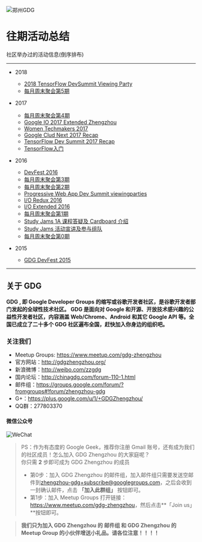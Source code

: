 ![郑州GDG](https://s1.ax1x.com/2018/04/09/CiDhvD.png)

# 往期活动总结
社区举办过的活动信息(倒序排布)

----

- 2018
  - [2018 TensorFlow DevSummit Viewing Party](https://github.com/GDGZhengzhou/Events/blob/master/Markdown/2018%20TensorFlow%20DevSummit%20Viewing%20Party%20%E6%B4%BB%E5%8A%A8%E6%80%BB%E7%BB%93.md)
  - [每月周末聚会第5期](https://github.com/GDGZhengzhou/Events/blob/master/Markdown/%E6%AF%8F%E6%9C%88%E5%91%A8%E6%9C%AB%E8%81%9A%E4%BC%9A%20%E7%AC%AC%205%20%E6%9C%9F.md)

- 2017
  - [每月周末聚会第4期](https://github.com/GDGZhengzhou/Events/blob/master/Markdown/%E6%AF%8F%E6%9C%88%E5%91%A8%E6%9C%AB%E8%81%9A%E4%BC%9A%20%E7%AC%AC%204%20%E6%9C%9F.md)
  - [Google IO 2017 Extended Zhengzhou](https://github.com/GDGZhengzhou/Events/blob/master/Markdown/Google%20IO%20Extended%202017.md)
  - [Women Techmakers 2017](https://github.com/GDGZhengzhou/Events/blob/master/Markdown/Women%20Techmakers%202017.md)
  - [Google Clud Next 2017 Recap](https://github.com/GDGZhengzhou/Events/blob/master/Markdown/Google%20Cloud%20Next%202017%20Recap.md)
  - [TensorFlow Dev Summit 2017 Recap](https://github.com/GDGZhengzhou/Events/blob/master/Markdown/TensorFlow%20Dev%20Summit%202017%20Recap.md)
  - [TensorFlow入门](https://github.com/GDGZhengzhou/Events/blob/master/Markdown/TensorFlow%20%E5%85%A5%E9%97%A8%E6%B4%BB%E5%8A%A8.md)

- 2016
  - [DevFest 2016](https://github.com/GDGZhengzhou/Events/blob/master/Markdown/DevFest%202016%E6%B4%BB%E5%8A%A8%E6%80%BB%E7%BB%93.md)
  - [每月周末聚会第3期](https://github.com/GDGZhengzhou/Events/blob/master/Markdown/%E6%AF%8F%E6%9C%88%E5%B0%8F%E8%81%9A%20%E7%AC%AC3%E6%9C%9F%20%E6%B4%BB%E5%8A%A8%E6%80%BB%E7%BB%93.md)
  - [每月周末聚会第2期](https://github.com/GDGZhengzhou/Events/blob/master/Markdown/%E6%AF%8F%E6%9C%88%E5%91%A8%E6%9C%AB%E8%81%9A%E4%BC%9A%20%E7%AC%AC2%E6%9C%9F%E6%B4%BB%E5%8A%A8%E6%80%BB%E7%BB%93.md)
  - [Progressive Web App Dev Summit viewingparties](https://github.com/GDGZhengzhou/Events/blob/master/Markdown/Progressive%20Web%20App%20Dev%20Summit%20viewingparties%20%E6%B4%BB%E5%8A%A8%E6%80%BB%E7%BB%93.md)
  - [I/O Redux 2016](https://github.com/GDGZhengzhou/Events/blob/master/Markdown/IO%20Redux%202016%20%E6%B4%BB%E5%8A%A8%E6%80%BB%E7%BB%93.md)
  - [I/O Extended 2016](https://github.com/GDGZhengzhou/Events/blob/master/Markdown/IO%20Extended%202016%20%E6%B4%BB%E5%8A%A8%E6%80%BB%E7%BB%93.md)
  - [每月周末聚会第1期](https://github.com/GDGZhengzhou/Events/blob/master/Markdown/%E6%AF%8F%E6%9C%88%E5%91%A8%E6%9C%AB%E8%81%9A%E4%BC%9A%20%E7%AC%AC1%E6%9C%9F%E6%B4%BB%E5%8A%A8%E6%80%BB%E7%BB%93.md)
  - [Study Jams 1A 课程答疑及 Cardboard 介绍](https://github.com/GDGZhengzhou/Events/blob/master/Markdown/Study%20Jams%201A%20%E8%AF%BE%E7%A8%8B%E7%AD%94%E7%96%91%E5%8F%8A%20Cardboard%20%E4%BB%8B%E7%BB%8D%E6%B4%BB%E5%8A%A8%E6%80%BB%E7%BB%93.md)
  - [Study Jams 活动宣讲及参与组队](https://github.com/GDGZhengzhou/Events/blob/master/Markdown/Study%20Jams%20%E6%B4%BB%E5%8A%A8%E5%AE%A3%E8%AE%B2%E5%8F%8A%E5%8F%82%E4%B8%8E%E7%BB%84%E9%98%9F%E6%B4%BB%E5%8A%A8%E6%80%BB%E7%BB%93.md)
  - [每月周末聚会第0期](https://github.com/GDGZhengzhou/Events/blob/master/Markdown/%E6%AF%8F%E6%9C%88%E5%91%A8%E6%9C%AB%E8%81%9A%E4%BC%9A%20%E7%AC%AC0%E6%9C%9F%E6%B4%BB%E5%8A%A8%E6%80%BB%E7%BB%93.md)

- 2015
  - [GDG DevFest 2015](https://github.com/GDGZhengzhou/Events/blob/master/Markdown/DevFest%202015.md)

---

## 关于 GDG

**GDG , 即 Google Developer Groups 的缩写或谷歌开发者社区，是谷歌开发者部门发起的全球性技术社区。 GDG 是面向对 Google 和开源、开放技术感兴趣的公益性开发者社区，内容涵盖 Web/Chrome、Android 和其它 Google API 等。全国已成立了二十多个 GDG 社区遍布全国，赶快加入你身边的组织吧。**

### 关注我们
- Meetup Groups: <https://www.meetup.com/gdg-zhengzhou>
- 官方网站：<http://gdgzhengzhou.org/>
- 新浪微博：<http://weibo.com/zzgdg>
- 国内论坛：<http://chinagdg.com/forum-110-1.html>
- 邮件组：<https://groups.google.com/forum/?fromgroups#!forum/zhengzhou-gdg>
- G+：<https://plus.google.com/u/1/+GDGZhengzhou/>
- QQ群：277803370

#### 微信公众号<br>
![WeChat](https://s1.ax1x.com/2018/04/09/CiDfgO.jpg)

> PS：作为有态度的 Google Geek，推荐你注册 Gmail 账号，还有成为我们的社区成员！怎么加入 GDG Zhengzhou 的大家庭呢？<br>你只需 **2** 步即可成为 GDG Zhengzhou 的成员
> - 第0步：加入 GDG Zhengzhou 的邮件组，加入邮件组只需要发送空邮件到[zhengzhou-gdg+subscribe@googlegroups.com](mailto:zhengzhou-gdg+subscribe@googlegroups.com)，之后会收到一封确认邮件，点击 **「加入此群组」** 按钮即可。
> - 第1步：加入 Meetup Groups 打开链接：<https://www.meetup.com/gdg-zhengzhou>，然后点击**「Join us」**按钮即可。<br>

> **我们只为加入 GDG Zhengzhou 的 邮件组 和 GDG Zhengzhou 的 Meetup Group 的小伙伴增送小礼品。请各位注意！！！！**
